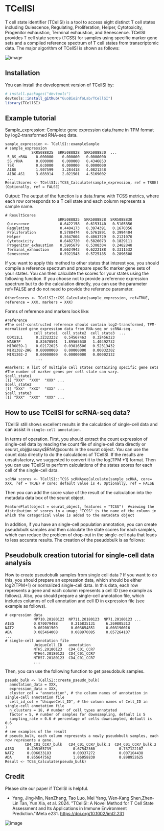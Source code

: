 # TCellSI 
T cell state identifier (TCellSI) is a tool to access eight distinct T cell states including Quiescence, Regulating, Proliferation, Helper, Cytotoxicity, Progenitor exhaustion, Terminal exhaustion, and Senescence. TCellSI provides T cell state scores (TCSS) for samples using specific marker gene sets and a compiled reference spectrum of T cell states from transcriptomic data. The major algorithm of TCellSI is shown as follows: 

![image](https://github.com/VyvyanYjm/TCellSI/blob/main/algorithm.jpg)
## Installation

You can install the development version of TCellSI by:

``` r
# install.packages("devtools")
devtools::install_github("GuoBioinfoLab/TCellSI")
library(TCellSI)
```

## Example tutorial

Sample_expression: Complete gene expression data.frame in TPM format by log2-transformed RNA-seq data.

```
sample_expression <- TCellSI::exampleSample
# sample_expression
            SRR5088825  SRR5088828  SRR5088830  ...
 5_8S_rRNA    0.000000    0.000000   0.0000000
 5S_rRNA      0.000000    0.000000   0.4346853
 7SK          0.0c0000    0.000000   0.0000000
 A1BG         1.907599    3.284418   4.0821248
 A1BG-AS1     3.083914    2.021501   4.5169002
 ...
ResultScores <- TCellSI::TCSS_Calculate(sample_expression, ref = TRUE) (Optionally, ref = FALSE)
```
Output:
The output of the function is a data.frame with TCSS metrics, where each row corresponds to a T cell state and each column represents a sample name.  

```
# ResultScores
                        SRR5088825  SRR5088828  SRR5088830
 Quiescence              0.6422158   0.6153140   0.5105856
 Regulating              0.4404173   0.3974391   0.1670356
 Proliferation           0.5780474   0.5761891   0.3994404
 Helper                  0.5647604   0.4063729   0.2121070
 Cytotoxicity            0.6482720   0.5826073   0.1829111
 Progenitor_exhaustion   0.5905679   0.5308304   0.2482848
 Terminal_exhaustion     0.6624943   0.6222188   0.3311532
 Senescence              0.5921543   0.5725185   0.2896508
```

If you want to apply this method to other states that interest you, you should compile a reference spectrum and prepare specific marker gene sets of your states. You can then calculate the scores for your states using the following function. If you choose not to provide a reference expression spectrum but to do the calculation directly, you can use the parameter ref=FALSE and do not need to provide the reference parameter.

```
OtherScores <- TCellSI::CSS_Calculate‎(sample_expression, ref=TRUE, reference = XXX, markers = XXX)
```

Forms of reference and markers look like:

```
#reference
#The self-constructed reference should contain log2-transformed, TPM-normalized gene expression data from RNA-seq or scRNA-seq. 
             cell_state1  cell_state2  cell_state3  ...
 DDX11L1      0.32323232   0.54567463   0.32456323
 WASH7P       0.82670591   1.89565638   1.40492732
 MIR6859-1    0.02172025   0.03816506   0.52313432
 MIR1302-2HG  0.00000000   0.00000000   0.00032302
 MIR1302-2    0.00000000   0.00000000   0.00002132
              ...
```
```
#markers: A list of multiple cell states containing specific gene sets
#The number of marker genes per cell state can vary.
$cell_state1
[1] "XXX"  "XXX"  "XXX" ...
$cell_state2
[1] "XXX"  "XXX"  "XXX" ...
$cell_state3
[1] "XXX"  "XXX"  "XXX" ...
```
## How to use TCellSI for scRNA-seq data?
TCellSI still shows excellent results in the calculation of single-cell data and can assist in `single-cell annotation`.

In terms of operation. First, you should extract the count expression of single-cell data by reading the count file of single-cell data directly or seurat_obj@assays$RNA@counts in the seurat object. You can use the count data directly to do the calculations of TCellSI. If the results are unsatisfactory, we suggested to convert it to the log(TPM +1) format. Then you can use TCellSI to perform calculations of the states scores for each cell of the single-cell data. 
```
scRNA_scores <- TCellSI::TCSS_scRNAseqCalculate(sample_scRNA, core= XXX, ref = TRUE) # core: default value is 4; Optionally, ref = FALSE
```
Then you can add the score value of the result of the calculation into the metadata data box of the seurat object.
```
FeaturePlot(object = seurat_object, features = "TCSS")  #viewing the distribution of scores in a umap; "TCSS" is the name of the column in which the categorical value is added to the metadata object
```
In addition, if you have an single-cell population annotation, you can create pseudobulk samples and then calculate the state scores for each samples, which can reduce the problem of drop-out in the single-cell data that leads to less accurate results. The creation of the pseudobulk is as follows:
## Pseudobulk creation tutorial for single-cell data analysis
How to create pseudobulk samples from single cell data ? If you want to do this, you should prepare an expression data, which should be either log2(TPM+1) or normalized single-cell data. In this data, each row represents a gene and each column represents a cell ID (see example as follows). Also, you should prepare a single-cell annotation file, which includes columns of cell annotation and cell ID in expression file (see example as follows). 
```
# expression data
             NP710.20180123  NP711.20180123  NP71.20180123 ...
A1BG         0.070079488      0.216835131     6.269805313
NAT2         0.002001509      0.003654851     0.003190016
ADA          0.085464008      0.088970085     0.057264107
...
# single-cell annotation file
             UniqueCell_ID   annotation
             NTH5.20180123   CD4_C01_CCR7
             NTH64.20180123  CD4_C01_CCR7
             NTR57.20180123  CD4_C01_CCR7 
             ...
```
Then, you can use the following function to get pseudobulk samples.
```
pseudo_bulk <- TCellSI::create_pseudo_bulk(
  annotation_data = XXX, 
  expression_data = XXX, 
  cluster_col = "annotation", # the column names of annotation in single-cell annotation file
  cell_id_col = "UniqueCell_ID", # the column names of Cell_ID in single-cell annotation file
  n_clusters = 18, # number of cell types annotated
  factor = 5, # number of samples for downsampling, default is 5
  sampling_rate = 0.6 # percentage of cells downsampled, default is 0.6
) 
# see examples of the result
# pseudo_bulk, each column represents a newly pseudobulk samples, each row represents a gene.
         CD4_C01_CCR7_bulk   CD4_C01_CCR7_bulk.1  CD4_C01_CCR7_bulk.2
A1BG      0.495165739          0.67542360           0.737122107
NAT2      0.006033183          0.00337272           0.007104438
ADA       0.855647562          1.06058830           0.898952625
Result <- TCSS_Calculate(pseudo_bulk)
```
## Credit
Please cite our paper if TCellSI is helpful.

* Yang, Jing‐Min, NanZhang, Tao Luo, Mei Yang, Wen‐Kang Shen,Zhen‐Lin Tan, Yun Xia, et al. 2024. "TCellSI: A Novel Method for T Cell State Assessment and Its Applications in Immune Environment Prediction."iMeta e231. https://doi.org/10.1002/imt2.231


![image](https://github.com/VyvyanYjm/TCellSI/blob/main/Logo.jpg)
